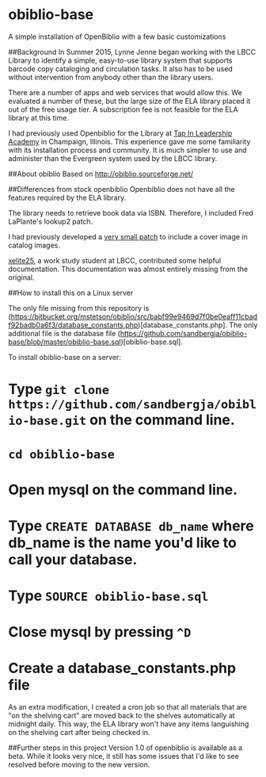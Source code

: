 # obiblio-base
A simple installation of OpenBiblio with a few basic customizations

##Background
In Summer 2015, Lynne Jenne began working with the LBCC Library to identify a simple, easy-to-use library system that supports barcode copy cataloging and circulation tasks.  It also has to be used without intervention from anybody other than the library users.

There are a number of apps and web services that would allow this.  We evaluated a number of these, but the large size of the ELA library placed it out of the free usage tier.  A subscription fee is not feasible for the ELA library at this time.

I had previously used Openbiblio for the Library at [Tap In Leadership Academy](http://wiki.tapinacademy.org/index.php?title=Category:Library) in Champaign, Illinois.  This experience gave me some familiarity with its installation process and community.  It is much simpler to use and administer than the Evergreen system used by the LBCC library.

##About obiblio
Based on http://obiblio.sourceforge.net/



##Differences from stock openbiblio
Openbiblio does not have all the features required by the ELA library.

The library needs to retrieve book data via ISBN.  Therefore, I included Fred LaPlante's lookup2 patch.

I had previously developed a [very small patch](https://github.com/tapinacademy/obiblio-covers) to include a cover image in catalog images.

[xelite25](https://github.com/xelite25), a work study student at LBCC, contributed some helpful documentation.  This documentation was almost entirely missing from the original.


##How to install this on a Linux server

The only file missing from this repository is (https://bitbucket.org/mstetson/obiblio/src/babf99e9469d7f0be0eaff11cbadf92badb0a6f3/database_constants.php)[database_constants.php].  The only additional file is the database file (https://github.com/sandbergja/obiblio-base/blob/master/obiblio-base.sql)[obiblio-base.sql].

To install obiblio-base on a server:
# Type `git clone https://github.com/sandbergja/obiblio-base.git` on the command line.
# `cd obiblio-base`
# Open mysql on the command line.
# Type `CREATE DATABASE db_name` where db_name is the name you'd like to call your database.
# Type `SOURCE obiblio-base.sql`
# Close mysql by pressing `^D`
# Create a database_constants.php file

As an extra modification, I created a cron job so that all materials that are
"on the shelving cart" are moved back to the shelves automatically at
midnight daily.  This way, the ELA  library won't have any items languishing on the
shelving cart after being checked in.

##Further steps in this project
Version 1.0 of openbiblio is available as a beta.  While it looks very nice, it still has some issues that I'd like to see resolved before moving to the new version.
